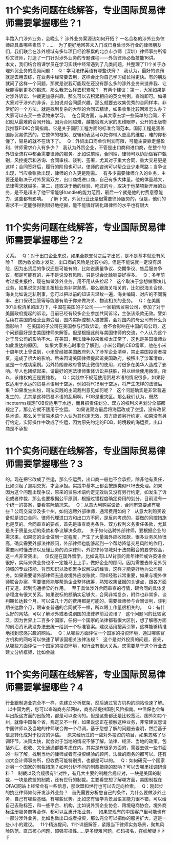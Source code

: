 # 11个实务问题在线解答，专业国际贸易律师需要掌握哪些？1

半路入门涉外业务，会晚么？
涉外业务案源该如何开拓？
一名合格的涉外业务律师应具备哪些素质？
......
 
为了更好地回答未入门或已身处涉外行业的律师朋友们，我们联合在涉外领域有多年项目经验积累的北京市京师（深圳）律师事务所常珍文律师，打造了一门针对涉外业务的专题课程——外贸律师必备技能16讲。
 
 
本文，我们结合购课学员在学习实践中经常遇到了几类问题，共整理了11个关于办理外贸业务的高频问题：
 
Q：学习法律英语有哪些诀窍？
 
我认为，最好的诀窍就是去用去练，在业务中经常要去用，这样会比你自己学习成长得更快。有的朋友就问了这样一个问题，那就是说我可能现在还没有那么多的涉外业务来滋养我、让我能得到更多的锻炼，那么我怎么样去积累呢？
 
有两个建议：第一，大家如果是对涉外诉讼、仲裁更加感兴趣，那么可以去积累相应的英文判例，查询即可。如果大家对于涉外的非诉，比如说对合同感兴趣，那么就要去收集优秀的合同样本。非常好的一个方法，就是找到复杂的大型的合同去精读，如果收集比较困难怎么办？大家可以去买一些读物来学习。
 
在合同方面，与其大家去学一些简单的合同，不如就从最难的合同开始。因为合同越难，越能锻炼大家的思维眼界，公开的出版物我推荐FIDIC合同指南。它是关于国际工程方面的标准合同范本。国际工程是涵盖国际贸易供货的，它整体的框架、逻辑和表达可以把你带入更高的维度，难的你都懂了，容易的就不在话下了。
 
Q：外贸出口商单价利润有限，可能主要靠走量盈利，律师需求介入有多少？
 
我认为外贸企业，不管是出口商和进口商，在整个的外贸全流程中都会需要律师的服务。比如说前端，合同端，律师可以协助做客户甄别，风控提示和咨询、合同审核、谈判、签署，尤其对于重大合同、重大交易更是这样；合同签好后，履行的阶段也可以，律师的咨询可以帮企业少走弯路；当争议出现，当应收账款出现，律师的介入更是刚需。
 
有多少需要律师介入的业务，主要还是取决于对外贸易双方，出口商或进口商，自己有多大体量。他的体量越大，法律需求就越多。第二，还取决于他的经验、吃过的亏，取决于他某项新开展的业务，是不是超出了他平常能够handle的能力范围，最后一个就是他的付费意愿能力，这些都有影响。
 
了解下来，外贸行业还是很需要律师服务的，但是，他们的需求不一定能够得到很好地挖掘，能不能很好转化跟律师的水平也有很大

# 11个实务问题在线解答，专业国际贸易律师需要掌握哪些？2

关系。
 
Q：对于出口企业来说，如果全款支付之后才出货，是不是基本就没有风险？
 
因为收全款才发货，出口商的风险是比较小的。但是不能说就一定没有风险，因为出货后的争议还是可能有的，比如说质量争议、交期争议、售后服务争议，都是可能有的，并不是说没有风险，只是说会比赊销要好得多。
 
Q：多年前考过报关报检，现在如做涉外业务，用不用从头捡起？
 
这个取决于您想做哪块儿业务，如果说您对报关报检业务非常熟悉，那么跟海关相关的，比如说海关合规、海关比如说走私刑事，您可以把以前的知识去温故一遍，海关编码、对应的不同税率、出口保税监管等等能够有助于你来做海关、物流相关的业务。
 
Q：在美国301关税清单的压力下，中国在美国的子公司——一家销售贸易公司，参加了对于美国政府提起的诉讼。目前已经有较多企业参加共同诉讼，主张该条款无效。譬如后续在美国的经营业务受阻，国内实际控制人被披露，会对国内的母公司有什么负面影响？
 
在美国的子公司在美国参与行政诉讼，会不会影响在中国的母公司，这个问题最好是由美国律师来解答。但是根据此前与美国律师的交流，个人认为这个对于母公司的影响不大。在美国，用法律手段来维权太正常了，这也是美国律师业如此发达的原因。
 
如果大家关心时事会了解到，小米公司的CEO雷军，他在小米十周年庆上曾说到，小米曾经被美国政府列入了涉军企业清单，禁止美国投资者投资，造成了很大的影响。后来因请美国律师提起诉美国政府，被移出了涉军清单，这是一个成功案例。另外特朗普政府曾禁止微信的使用，对很多在美华人造成了影响。华人也团结起来，请最好的宪法律师集体诉讼并获胜，得以继续使用微信。所以，该维权的还是要维权。
 
Q：实践中不规范使用贸易术语的情况很多，如果将仅适用于水运的贸易术语用于空运，例如将FOB用于空运，将产生怎样的法律后果？如果发生纠纷，司法实践的主流裁判意见如何呢？
 
这个问题确实是非常普遍发生的，尤其是这种贸易术语的乱用啊，FOB是重灾区。那么我们认为，既然incoterms规定FOB仅适用于水运，而且把责任划分、双方的权利义务划分全部都规定了，那么它就不适用于空运。
 
如果说双方最后将海运改成了空运，没有改贸易术语，那么关于贸易术语个人认为其约定无效，双方应该另行约定。如果没有另行约定，实际操作中改成了空运，因为原先约定的FOB，跨境段的海运费，出口商是不承担

# 11个实务问题在线解答，专业国际贸易律师需要掌握哪些？3

的。现在把它改成了空运，那么空运费，出口商一般也不会承担，除非他有责任，比如引起了逾期交货，才会承担。实践中基本上都会按照类似FOB去处理。如果因为这个问题出现争议，原来的贸易术语约定无效后又没有另行约定，如发生了诉讼或者仲裁，那么也要根据公平原则，根据过错程度确定费用的划分，目前没有一个统一的答案，要看实际情况来。
 
Q：从意大利购买设备，合同审查要点有哪些？公司交易涉及多个州，如何选聘外部律师，通常费用如何？
 
从意大利购买设备就是进口合同。律师代理进口方和出口方不同，是反向考虑的，要做的风控措施也是反的。合同审查的要点，首先是审查商务条件、双方权利义务责任条款，尤其是关于质量交期的条款和争议解决条款。
 
关于如何选聘外部律师，要根据企业的需求来，如果您的企业做到一定程度，产生了大量海外应收账款，很多业务风险很高，确实需要外部法律顾问，外部律师也能够起到一个帮助降低交易风险的作用，需要同时懂法律以及懂业务的资深律师，外贸律师领域对于法商融合的要求较高，这一点非常突出。
 
仅仅是在国外留学，比如说有LLM背景的青年律师或许英语会很好，实际来做业务也不一定能马上上手，做好企业的顾问。因为需要去补足外贸领域的专业技能、背景知识以及积累争议解决的经验，这样才能更好地为公司服务。如果需要请外部律师去追收境外应收账款，同样经验非常重要，如果与境外律师联合办案，需要律师能够帮助企业整体统筹，熟知收集证据的关键点，跟各方面打交道，起到沟通桥梁的作用。
 
至于具体涉外合同审查的行情，跟合同的具体复杂程度有很大关系。如果说标的额确实足够大，合同非常复杂，附件也非常多，谈判期长达数个月，可以说几十万的费用都是可能的。需要律师参与合同谈判，谈判期长达数个月，跟审查普通的合同就不一样，所以跟工作量很相关的。
 
Q：有什么好的网站，可以了解涉外或者说别国的法律界前沿资讯？
 
这个问题问的比较宽泛，因为世界上二百多个国家，任何一个国家的法律都有很大区别，想了解哪方面的前沿资讯我没办法去统一给到一个标准答案。建议活用搜索引擎，这样能够精准地找到您感兴趣的网站。
 
Q：从哪些方面评估一个国家的投资环境，通过哪些官方机构的网站可以快速了解该国相关法律法规？
 
这个是对外投资的问题，首先，从哪些方面评估一个国家的投资环境，和行业有很大关系。您需要基于这个行业去建立分析框架，比如金融

# 11个实务问题在线解答，专业国际贸易律师需要掌握哪些？4

行业跟制造业完全不一样，先建立分析框架，然后通过官方机构的网站快速了解。
 
以中国为例，您可以查询商务部网站，商务部提供国别风险指南。中信保也会每年出版这方面的出版物，都是可以查询的。但是这些都还是比较宽泛，国外如每个州，就像中国每个省，规定又不一样，如果说您正在接触这种业务，非常建议您请中国律师以及当地的律师联合做一个尽调，基于您想了解的问题去查明，然后基于信息转化成对于投资的评估。
 
原来经历过的一些对外投资的项目，如果忽略了尽调环节，决策太快，就会对于当地的情况不够了解。法律、经济、当地的政策，包括外汇、税收、文化通通都要考虑在内。其实是有很多方面的，需要去做一些书面的一些了解，找到当地的律师或者有投资经验的顾问，法律的商务的都可以。还有四大会计师事务所，但收费可能特别贵，也都是可以的。
 
Q：如何研究一个国家对另一个国家的制裁措施？如何分析不同的制裁措施的影响？可以去哪里找调研资料？
 
制裁以及合规很有针对性，有几大主要的制裁合规应对，一块是美国的制裁，一块是欧盟的制裁，还有世行的制裁。主要看您想了解哪方面，美国制裁在OFAC网站上经常会有一些信息，那欧盟和世行也可以去定向检索。
 
Q：刚起步的执业律师如何开发涉外业务？
 
首先需要分析您自己的条件，为什么要做涉外业务，自己有哪些基础，有哪些优势。比如您有留学背景且语言能力很不错，可以给自己去贴标签，和一些平台、机构，比如说外贸企业协会、跨境电商协会，境外商标注册服务商等合作，都可以互惠开拓业务。
 
如果您现有的中国客户里可能也有一部分涉外业务，比如也做出口或者投资，那么完全可以把你的服务扩大，这是一些小小的建议。
 
11个精选提问，11个详细解答，紧跟当下律师实务场景，聚焦风险防范、直击核心问题、超强实操性......更多疑难问题，扫码报名，在线解疑☟☟☟
 
 


